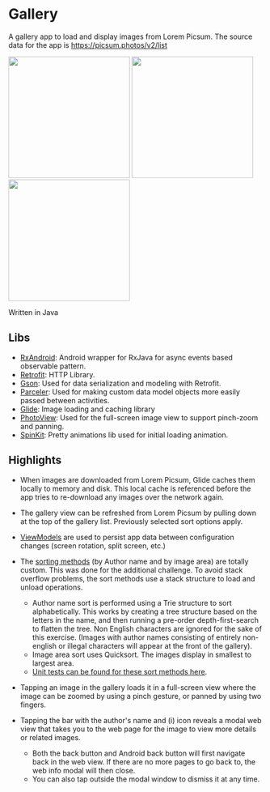 # Gallery
A gallery app to load and display images from Lorem Picsum. The source data for the app is https://picsum.photos/v2/list

<img src="https://i.imgur.com/kn4Mezf.png" width="240"> <img src="https://i.imgur.com/0yA5ADY.png" width="240"> <img src="https://i.imgur.com/ZJOpmYH.png" width="240"> 

Written in Java

## Libs

- [RxAndroid](https://github.com/ReactiveX/RxAndroid): Android wrapper for RxJava for async events based observable pattern.
- [Retrofit](https://square.github.io/retrofit/): HTTP Library.
- [Gson](https://github.com/google/gson): Used for data serialization and modeling with Retrofit.
- [Parceler](https://github.com/johncarl81/parceler): Used for making custom data model objects more easily passed between activities.
- [Glide](https://bumptech.github.io/glide/): Image loading and caching library 
- [PhotoView](https://github.com/chrisbanes/PhotoView): Used for the full-screen image view to support pinch-zoom and panning.
- [SpinKit](https://github.com/ybq/Android-SpinKit): Pretty animations lib used for initial loading animation.

## Highlights

- When images are downloaded from Lorem Picsum, Glide caches them locally to memory and disk. This local cache is referenced before the app tries to re-download any images over the network again.

- The gallery view can be refreshed from Lorem Picsum by pulling down at the top of the gallery list. Previously selected sort options apply.

- [ViewModels](https://github.com/carlpoole/gallery/tree/master/app/src/main/java/codes/carl/gallery/model/views) are used to persist app data between configuration changes (screen rotation, split screen, etc.)

- The [sorting methods](https://github.com/carlpoole/gallery/blob/master/app/src/main/java/codes/carl/gallery/utils/SortUtils.java) (by Author name and by image area) are totally custom. This was done for the additional challenge. To avoid stack overflow problems, the sort methods use a stack structure to load and unload operations.
  - Author name sort is performed using a Trie structure to sort alphabetically. This works by creating a tree structure based on the letters in the name, and then running a pre-order depth-first-search to flatten the tree. Non English characters are ignored for the sake of this exercise. (Images with author names consisting of entirely non-english or illegal characters will appear at the front of the gallery).
  - Image area sort uses Quicksort. The images display in smallest to largest area.
  - [Unit tests can be found for these sort methods here](https://github.com/carlpoole/gallery/tree/master/app/src/test/java/codes/carl/gallery).
  
- Tapping an image in the gallery loads it in a full-screen view where the image can be zoomed by using a pinch gesture, or panned by using two fingers.

- Tapping the bar with the author's name and (i) icon reveals a modal web view that takes you to the web page for the image to view more details or related images.
  - Both the back button and Android back button will first navigate back in the web view. If there are no more pages to go back to, the web info modal will then close.
  - You can also tap outside the modal window to dismiss it at any time.
